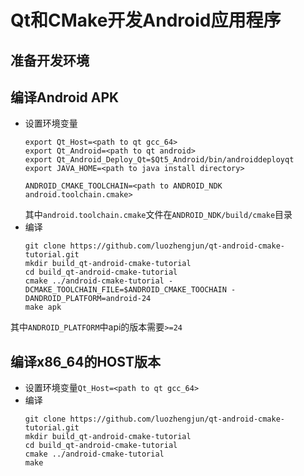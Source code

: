 # Qt和CMake开发Android应用程序
## 准备开发环境

## 编译Android APK
  * 设置环境变量
    ```
    export Qt_Host=<path to qt gcc_64>
    export Qt_Android=<path to qt android>
    export Qt_Android_Deploy_Qt=$Qt5_Android/bin/androiddeployqt
    export JAVA_HOME=<path to java install directory>

    ANDROID_CMAKE_TOOLCHAIN=<path to ANDROID_NDK android.toolchain.cmake>
    ```
    其中`android.toolchain.cmake`文件在`ANDROID_NDK/build/cmake`目录
  * 编译
    ```
    git clone https://github.com/luozhengjun/qt-android-cmake-tutorial.git
    mkdir build_qt-android-cmake-tutorial
    cd build_qt-android-cmake-tutorial
    cmake ../android-cmake-tutorial -DCMAKE_TOOLCHAIN_FILE=$ANDROID_CMAKE_TOOCHAIN -DANDROID_PLATFORM=android-24
    make apk
    ```
  其中`ANDROID_PLATFORM`中api的版本需要`>=24`

## 编译x86_64的HOST版本
  * 设置环境变量`Qt_Host=<path to qt gcc_64>`
  * 编译
    ```
    git clone https://github.com/luozhengjun/qt-android-cmake-tutorial.git
    mkdir build_qt-android-cmake-tutorial
    cd build_qt-android-cmake-tutorial
    cmake ../android-cmake-tutorial
    make
    ```


